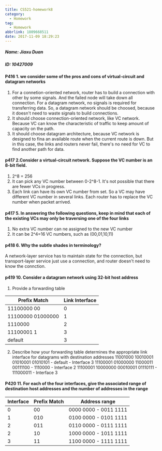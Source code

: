 ```yaml
---
title: CS521-homework8
category:
  - Homework
tag:
  - Homework
abbrlink: 1809668511
date: 2017-11-09 18:29:23
---
```


##### Name: Jiaxu Duan
##### ID: 10427009

#### P416 1. we consider some of the pros and cons of virtual-circuit and datagram networks
1. For a connetion-oriented network, router has to build a connection with other by some signals. And the failed node will take down all connection. For a datagram network, no signals is required for transferring data. So, a datagram network should be choosed, because it doesn't need to waste signals to build connections.
2. It should choose connection-oriented network, like VC network. Because VC can  know the characteristic of traffic to keep amount of capacity on the path.
3. It should choose datagram architecture, because VC network is designed to fina an available route when the current route is down. But in this case, the links and routers never fail, there's no need for VC to find another path for data.


#### p417 2.Consider a virtual-circuit network. Suppose the VC number is an 8-bit field.
1. 2^8 = 256
2. It can pick any VC number between 0-2^8-1. It's not possible that there are fewer VCs in progress.
3. Each link can have its own VC number from set. So a VC may have different VC number in several links. Each router has to replace the VC number when packet arrived.


#### p417 5. In answering the following questions, keep in mind that each of the existing VCs may only be traversing one of the four links
1. No extra VC number can ne assigned to the new VC number
2. It can be 2^4=16 VC numbers, such as (00,01,10,11)


#### p418 6. Why the subtle shades in terminology?
A network-layer service has to maintain state for the connection, but transport-layer service just use a connection, and router doesn't need to know the connction.


#### p419 10. Consider a datagram network using 32-bit host address
1. Provide a forwarding table

Prefix Match | Link Interface
----|----
11100000 00 | 0
11100000 01000000 | 1
1110000 | 2
11100001 1 | 3
default | 3

2. Describe how your forwarding table determines the appropriate link interface for datagrams with destination addresses
11001000 10010001 01010001 01010101 - default - Interface 3
11100001 01000000 11000011 00111100 - 1110000 - Interface 2
11100001 10000000 00010001 01110111 - 111000011 - Interface 3


#### P420 11. For each of the four interfaces, give the associated range of destination host addresses and the number of addresses in the range

Interface | Prefix Match | Address range
-----|-----|-----
0 | 00 | 0000 0000 - 0011 1111
1 | 010 | 0100 0000 - 0101 1111
2 | 011 | 0110 0000 - 0111 1111
2 | 10 | 1000 0000 - 1011 1111
3 | 11 | 1100 0000 - 1111 1111
